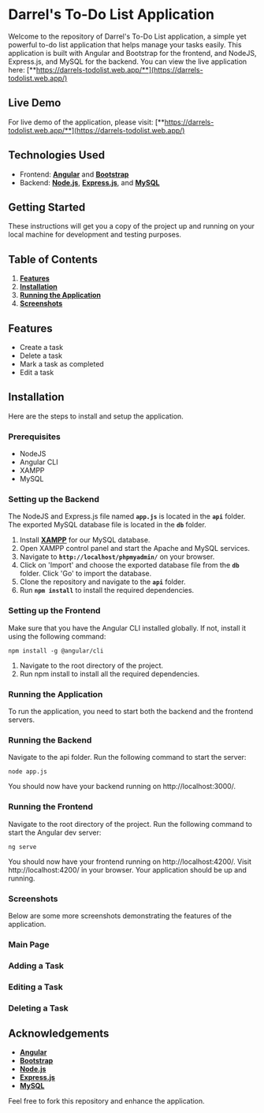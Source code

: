 # **Darrel's To-Do List Application**

Welcome to the repository of Darrel's To-Do List application, a simple yet powerful to-do list application that helps manage your tasks easily. This application is built with Angular and Bootstrap for the frontend, and NodeJS, Express.js, and MySQL for the backend. You can view the live application here: [**https://darrels-todolist.web.app/**](https://darrels-todolist.web.app/)

## **Live Demo**

For live demo of the application, please visit: [**https://darrels-todolist.web.app/**](https://darrels-todolist.web.app/)

## **Technologies Used**

- Frontend: [**Angular**](https://angular.io/) and [**Bootstrap**](https://getbootstrap.com/)
- Backend: [**Node.js**](https://nodejs.org/en/), [**Express.js**](https://expressjs.com/), and [**MySQL**](https://www.mysql.com/)

## **Getting Started**

These instructions will get you a copy of the project up and running on your local machine for development and testing purposes.

## **Table of Contents**

1. **[Features](#features)**
2. **[Installation](#installation)**
3. **[Running the Application](#running-the-application)**
4. **[Screenshots](#screenshots)**

## **Features**

- Create a task
- Delete a task
- Mark a task as completed
- Edit a task

## **Installation**

Here are the steps to install and setup the application.

### **Prerequisites**

- NodeJS
- Angular CLI
- XAMPP
- MySQL

### **Setting up the Backend**

The NodeJS and Express.js file named **`app.js`** is located in the **`api`** folder. The exported MySQL database file is located in the **`db`** folder.

1. Install [**XAMPP**](https://www.apachefriends.org/download.html) for our MySQL database.
2. Open XAMPP control panel and start the Apache and MySQL services.
3. Navigate to **`http://localhost/phpmyadmin/`** on your browser.
4. Click on 'Import' and choose the exported database file from the **`db`** folder. Click 'Go' to import the database.
5. Clone the repository and navigate to the **`api`** folder.
6. Run **`npm install`** to install the required dependencies.

### **Setting up the Frontend**

Make sure that you have the Angular CLI installed globally. If not, install it using the following command:
```
npm install -g @angular/cli
```
1. Navigate to the root directory of the project.
2. Run npm install to install all the required dependencies.

### **Running the Application**

To run the application, you need to start both the backend and the frontend servers.

### **Running the Backend**

Navigate to the api folder.
Run the following command to start the server:

```
node app.js
```

You should now have your backend running on http://localhost:3000/.

### **Running the Frontend**

Navigate to the root directory of the project.
Run the following command to start the Angular dev server:

```
ng serve
```

You should now have your frontend running on http://localhost:4200/.
Visit http://localhost:4200/ in your browser. Your application should be up and running.

### **Screenshots**

Below are some more screenshots demonstrating the features of the application.

### **Main Page**


### **Adding a Task**

### **Editing a Task**

### **Deleting a Task**

## **Acknowledgements**

- **[Angular](https://angular.io/)**
- **[Bootstrap](https://getbootstrap.com/)**
- **[Node.js](https://nodejs.org/en/)**
- **[Express.js](https://expressjs.com/)**
- **[MySQL](https://www.mysql.com/)**

Feel free to fork this repository and enhance the application.
